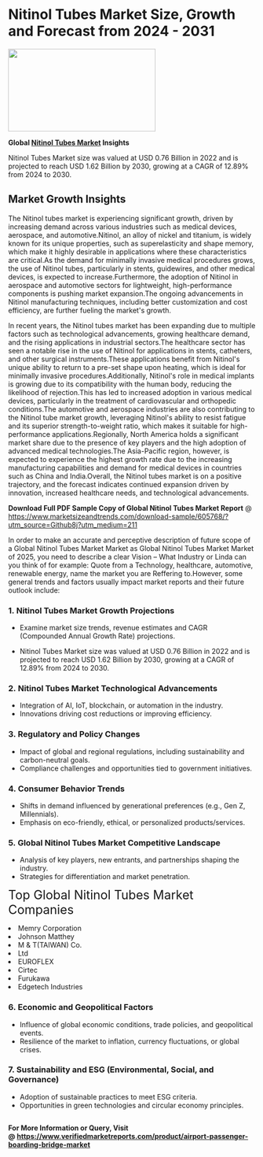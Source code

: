 <H1>Nitinol Tubes Market Size, Growth and Forecast from 2024 - 2031</H1><img class="aligncenter size-medium wp-image-584254" src="https://thirdeyenews.in/wp-content/uploads/2024/09/Global-Market-Research-300x168.jpeg" alt="" width="300" height="168" /><p><strong>Global&nbsp;<a href="https://www.marketsizeandtrends.com/download-sample/605768/?utm_source=Github8j?utm_medium=211">Nitinol Tubes Market</a> Insights</strong></p><p>Nitinol Tubes Market size was valued at USD 0.76 Billion in 2022 and is projected to reach USD 1.62 Billion by 2030, growing at a CAGR of 12.89% from 2024 to 2030.</p><p><h2>Market Growth Insights</h2> <p>The Nitinol tubes market is experiencing significant growth, driven by increasing demand across various industries such as medical devices, aerospace, and automotive.Nitinol, an alloy of nickel and titanium, is widely known for its unique properties, such as superelasticity and shape memory, which make it highly desirable in applications where these characteristics are critical.As the demand for minimally invasive medical procedures grows, the use of Nitinol tubes, particularly in stents, guidewires, and other medical devices, is expected to increase.Furthermore, the adoption of Nitinol in aerospace and automotive sectors for lightweight, high-performance components is pushing market expansion.The ongoing advancements in Nitinol manufacturing techniques, including better customization and cost efficiency, are further fueling the market's growth. </p> <p>In recent years, the Nitinol tubes market has been expanding due to multiple factors such as technological advancements, growing healthcare demand, and the rising applications in industrial sectors.The healthcare sector has seen a notable rise in the use of Nitinol for applications in stents, catheters, and other surgical instruments.These applications benefit from Nitinol's unique ability to return to a pre-set shape upon heating, which is ideal for minimally invasive procedures.Additionally, Nitinol's role in medical implants is growing due to its compatibility with the human body, reducing the likelihood of rejection.This has led to increased adoption in various medical devices, particularly in the treatment of cardiovascular and orthopedic conditions.The automotive and aerospace industries are also contributing to the Nitinol tube market growth, leveraging Nitinol's ability to resist fatigue and its superior strength-to-weight ratio, which makes it suitable for high-performance applications.Regionally, North America holds a significant market share due to the presence of key players and the high adoption of advanced medical technologies.The Asia-Pacific region, however, is expected to experience the highest growth rate due to the increasing manufacturing capabilities and demand for medical devices in countries such as China and India.Overall, the Nitinol tubes market is on a positive trajectory, and the forecast indicates continued expansion driven by innovation, increased healthcare needs, and technological advancements.</p><p><span class=""><strong>Download Full PDF Sample Copy of Global Nitinol Tubes Market Report</strong> @ <a href="https://www.marketsizeandtrends.com/download-sample/605768/?utm_source=Github8j?utm_medium=211" target="_blank">https://www.marketsizeandtrends.com/download-sample/605768/?utm_source=Github8j?utm_medium=211</a></span></p><p>In order to make an accurate and perceptive description of future scope of a Global&nbsp;Nitinol Tubes Market Market as Global&nbsp;Nitinol Tubes Market Market of 2025, you need to describe a clear Vision &ndash; What Industry or Linda can you think of for example: Quote from a Technology, healthcare, automotive, renewable energy, name the market you are Reffering to.However, some general trends and factors usually impact market reports and their future outlook include:</p><h3>1.&nbsp;<strong>Nitinol Tubes Market Growth Projections</strong></h3><ul><li>Examine market size trends, revenue estimates and CAGR (Compounded Annual Growth Rate) projections.</li><li><p>Nitinol Tubes Market size was valued at USD 0.76 Billion in 2022 and is projected to reach USD 1.62 Billion by 2030, growing at a CAGR of 12.89% from 2024 to 2030.</p></li></ul><h3>2.&nbsp;<strong>Nitinol Tubes Market Technological Advancements</strong></h3><ul><li>Integration of AI, IoT, blockchain, or automation in the industry.</li><li>Innovations driving cost reductions or improving efficiency.</li></ul><h3>3.&nbsp;<strong>Regulatory and Policy Changes</strong></h3><ul><li>Impact of global and regional regulations, including sustainability and carbon-neutral goals.</li><li>Compliance challenges and opportunities tied to government initiatives.</li></ul><h3>4.&nbsp;<strong>Consumer Behavior Trends</strong></h3><ul><li>Shifts in demand influenced by generational preferences (e.g., Gen Z, Millennials).</li><li>Emphasis on eco-friendly, ethical, or personalized products/services.</li></ul><h3>5.&nbsp;<strong>Global Nitinol Tubes Market Competitive Landscape</strong></h3><ul><li>Analysis of key players, new entrants, and partnerships shaping the industry.</li><li>Strategies for differentiation and market penetration.</li></ul><p data-pm-slice="1 1 []"><span style="color: inherit; font-family: inherit; font-size: 25px;">Top Global Nitinol Tubes Market Companies</span></p><div class="" data-test-id=""><p><li>Memry Corporation</li><li> Johnson Matthey</li><li> M & T(TAIWAN) Co.</li><li> Ltd</li><li> EUROFLEX</li><li> Cirtec</li><li> Furukawa</li><li> Edgetech Industries</li></p></div><h3>6.&nbsp;<strong>Economic and Geopolitical Factors</strong></h3><ul><li>Influence of global economic conditions, trade policies, and geopolitical events.</li><li>Resilience of the market to inflation, currency fluctuations, or global crises.</li></ul><h3>7.&nbsp;<strong>Sustainability and ESG (Environmental, Social, and Governance)</strong></h3><ul><li>Adoption of sustainable practices to meet ESG criteria.</li><li>Opportunities in green technologies and circular economy principles.</li></ul><h2><strong style="font-size: 14px;">For More Information or Query, Visit @&nbsp;</strong><a style="background-color: #ffffff; font-size: 14px;" href="https://www.marketsizeandtrends.com/report/nitinol-tubes-market/" target="_blank">https://www.verifiedmarketreports.com/product/airport-passenger-boarding-bridge-market</a></h2>